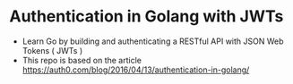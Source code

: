 # Authentication in Golang with JWTs

   * Learn Go by building and authenticating a RESTful API with JSON Web Tokens ( JWTs )
   * This repo is based on the article https://auth0.com/blog/2016/04/13/authentication-in-golang/
